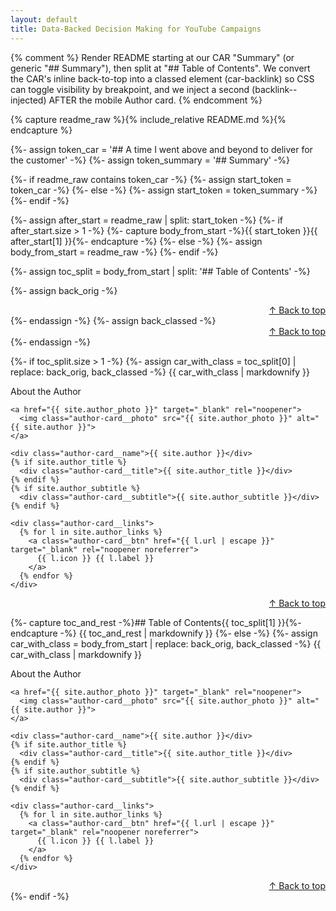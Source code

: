 ```yaml
---
layout: default
title: Data-Backed Decision Making for YouTube Campaigns
---
```


{% comment %}
Render README starting at our CAR "Summary" (or generic "## Summary"),
then split at "## Table of Contents".
We convert the CAR's inline back-to-top into a classed element (car-backlink)
so CSS can toggle visibility by breakpoint, and we inject a second
(backlink--injected) AFTER the mobile Author card.
{% endcomment %}

{% capture readme_raw %}{% include_relative README.md %}{% endcapture %}

{%- assign token_car = '## A time I went above and beyond to deliver for the customer' -%}
{%- assign token_summary = '## Summary' -%}

{%- if readme_raw contains token_car -%}
  {%- assign start_token = token_car -%}
{%- else -%}
  {%- assign start_token = token_summary -%}
{%- endif -%}

{%- assign after_start = readme_raw | split: start_token -%}
{%- if after_start.size > 1 -%}
  {%- capture body_from_start -%}{{ start_token }}{{ after_start[1] }}{%- endcapture -%}
{%- else -%}
  {%- assign body_from_start = readme_raw -%}
{%- endif -%}

{%- assign toc_split = body_from_start | split: '## Table of Contents' -%}

{%- assign back_orig -%}
<div align="right"><a href="#table-of-contents">↑ Back to top</a></div>
{%- endassign -%}
{%- assign back_classed -%}
<div class="car-backlink" align="right"><a href="#table-of-contents">↑ Back to top</a></div>
{%- endassign -%}

{%- if toc_split.size > 1 -%}
  {%- assign car_with_class = toc_split[0] | replace: back_orig, back_classed -%}
  {{ car_with_class | markdownify }}

  <!-- ===== Mobile/Compressed-Desktop Author Card (AFTER CAR, BEFORE TOC) ===== -->
  <div class="author-card author-card--mobile">
    <div class="author-card__heading">About the Author</div>

    <a href="{{ site.author_photo }}" target="_blank" rel="noopener">
      <img class="author-card__photo" src="{{ site.author_photo }}" alt="{{ site.author }}">
    </a>

    <div class="author-card__name">{{ site.author }}</div>
    {% if site.author_title %}
      <div class="author-card__title">{{ site.author_title }}</div>
    {% endif %}
    {% if site.author_subtitle %}
      <div class="author-card__subtitle">{{ site.author_subtitle }}</div>
    {% endif %}

    <div class="author-card__links">
      {% for l in site.author_links %}
        <a class="author-card__btn" href="{{ l.url | escape }}" target="_blank" rel="noopener noreferrer">
          {{ l.icon }} {{ l.label }}
        </a>
      {% endfor %}
    </div>
  </div>

  <!-- Back to top shown only on mobile/compact via CSS -->
  <div class="backlink--injected" align="right">
    <a href="#table-of-contents">↑ Back to top</a>
  </div>

  {%- capture toc_and_rest -%}## Table of Contents{{ toc_split[1] }}{%- endcapture -%}
  {{ toc_and_rest | markdownify }}
{%- else -%}
  {%- assign car_with_class = body_from_start | replace: back_orig, back_classed -%}
  {{ car_with_class | markdownify }}

  <div class="author-card author-card--mobile">
    <div class="author-card__heading">About the Author</div>

    <a href="{{ site.author_photo }}" target="_blank" rel="noopener">
      <img class="author-card__photo" src="{{ site.author_photo }}" alt="{{ site.author }}">
    </a>

    <div class="author-card__name">{{ site.author }}</div>
    {% if site.author_title %}
      <div class="author-card__title">{{ site.author_title }}</div>
    {% endif %}
    {% if site.author_subtitle %}
      <div class="author-card__subtitle">{{ site.author_subtitle }}</div>
    {% endif %}

    <div class="author-card__links">
      {% for l in site.author_links %}
        <a class="author-card__btn" href="{{ l.url | escape }}" target="_blank" rel="noopener noreferrer">
          {{ l.icon }} {{ l.label }}
        </a>
      {% endfor %}
    </div>
  </div>

  <div class="backlink--injected" align="right">
    <a href="#table-of-contents">↑ Back to top</a>
  </div>
{%- endif -%}


